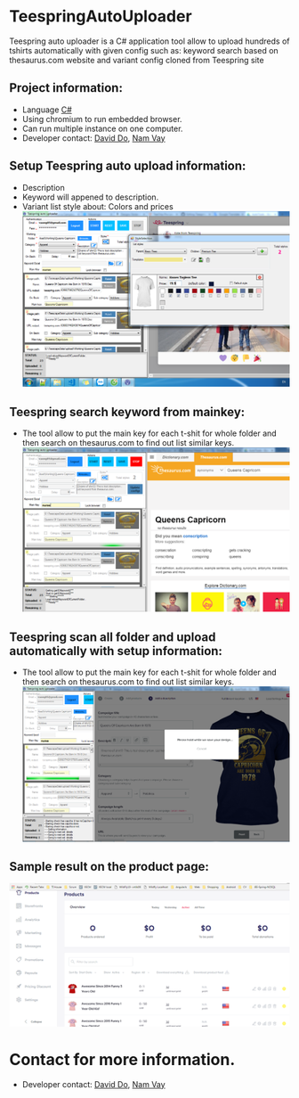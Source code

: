 # TeespringAutoUploader
Teespring auto uploader is a C# application tool allow to upload hundreds of tshirts automatically with given config such as: keyword search based on thesaurus.com website and variant config cloned from Teespring site
## Project information:
- Language [C#](https://docs.microsoft.com/en-us/dotnet/csharp/)
- Using chromium to run embedded browser.
- Can run multiple instance on one computer.
- Developer contact: [David Do](mailto:dvcuong05@gmail.com), [Nam Vay](https://github.com/vpnocsen)
## Setup Teespring auto upload information:
- Description
- Keyword will appened to description.
- Variant list style about: Colors and prices
![](https://github.com/dvcuong05/TeespringAutoUploader/blob/master/slide/variant%20and%20list%20setup.png)
## Teespring search keyword from mainkey:
- The tool allow to put the main key for each t-shit for whole folder and then search on thesaurus.com to find out list similar keys.
![](https://github.com/dvcuong05/TeespringAutoUploader/blob/master/slide/keyword%20searching.png)
## Teespring scan all folder and upload automatically with setup information:
- The tool allow to put the main key for each t-shit for whole folder and then search on thesaurus.com to find out list similar keys.
![](https://github.com/dvcuong05/TeespringAutoUploader/blob/master/slide/uploading%20and%20launch%20campaign.png)
## Sample result on the product page:
![](https://github.com/dvcuong05/TeespringAutoUploader/blob/master/slide/result.png)

# Contact for more information.
- Developer contact: [David Do](mailto:dvcuong05@gmail.com), [Nam Vay](https://github.com/vpnocsen)
